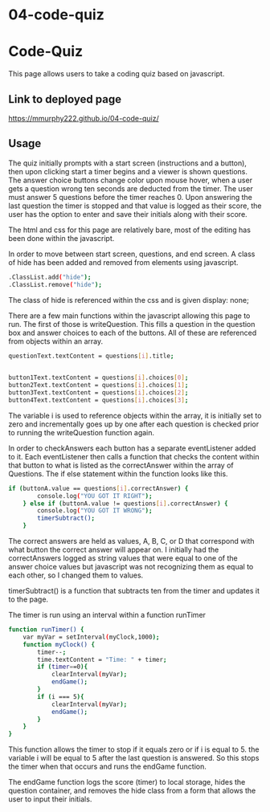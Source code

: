 # 04-code-quiz

# Code-Quiz

This page allows users to take a coding quiz based on javascript. 

## Link to deployed page

https://mmurphy222.github.io/04-code-quiz/

## Usage

The quiz initially prompts with a start screen (instructions and a button), then upon clicking start a timer begins and a viewer is shown questions. The answer choice buttons change color upon mouse hover, when a user gets a question wrong ten seconds are deducted from the timer. The user must answer 5 questions before the timer reaches 0. Upon answering the last question the timer is stopped and that value is logged as their score, the user has the option to enter and save their initials along with their score. 

The html and css for this page are relatively bare, most of the editing has been done within the javascript. 

In order to move between start screen, questions, and end screen. A class of hide has been added and removed from elements using javascript. 

```bash
.ClassList.add("hide");
.ClassList.remove("hide");
```
The class of hide is referenced within the css and is given display: none;

There are a few main functions within the javascript allowing this page to run. The first of those is writeQuestion. This fills a question in the question box and answer choices to each of the buttons. All of these are referenced from objects within an array. 

```bash
questionText.textContent = questions[i].title; 

 
button1Text.textContent = questions[i].choices[0];
button2Text.textContent = questions[i].choices[1];
button3Text.textContent = questions[i].choices[2];
button4Text.textContent = questions[i].choices[3];

```

The variable i is used to reference objects within the array, it is initially set to zero and incrementally goes up by one after each question is checked prior to running the writeQuestion function again. 

In order to checkAnswers each button has a separate eventListener added to it. Each eventListener then calls a function that checks the content within that button to what is listed as the correctAnswer within the array of Questions. The if else statement within the function looks like this. 

```bash
if (buttonA.value == questions[i].correctAnswer) {
        console.log("YOU GOT IT RIGHT");
    } else if (buttonA.value != questions[i].correctAnswer) {
        console.log("YOU GOT IT WRONG");
        timerSubtract();
    }
```

The correct answers are held as values, A, B, C, or D that correspond with what button the correct answer will appear on. I initially had the correctAnswers logged as string values that were equal to one of the answer choice values but javascript was not recognizing them as equal to each other, so I changed them to values. 

timerSubtract() is a function that subtracts ten from the timer and updates it to the page. 

The timer is run using an interval within a function runTimer

```bash
function runTimer() {
    var myVar = setInterval(myClock,1000);
    function myClock() {
        timer--;
        time.textContent = "Time: " + timer;
        if (timer==0){
            clearInterval(myVar);
            endGame();
        }
        if (i === 5){
            clearInterval(myVar);
            endGame();
        }
    }
}
```

This function allows the timer to stop if it equals zero or if i is equal to 5. the variable i will be equal to 5 after the last question is answered. So this stops the timer when that occurs and runs the endGame function. 

The endGame function logs the score (timer) to local storage, hides the question container, and removes the hide class from a form that allows the user to input their initials. 